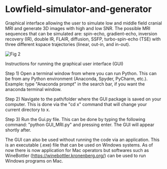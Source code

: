 # Lowfield-simulator-and-generator
Graphical interface allowing the user to simulate low and middle field cranial MRI and generate 3D images with high and low SNR. The possible MRI sequences that can be simulated are: spin-echo, gradient-echo, inversion recovery (IR), double IR, FLAIR, diffusion, SSFP, turbo-spin-echo (TSE) with three different kspace trajectories (linear, out-in, and in-out).

![Fig 2](https://github.com/user-attachments/assets/ea7e8ab9-5806-4216-8841-0cc9ec613866)

Instructions for running the graphical user interface (GUI)

Step 1)
Open a terminal window from where you can run Python. 
This can be from any Python environment (Anaconda, Spyder, PyCharm, etc.).
Example: type "Anaconda prompt" in the search bar, if you want the anaconda terminal window.

Step 2)
Navigate to the path/folder where the GUI package is saved on your computer.
This is done via the "cd x" command that will change your current directory to x.

Step 3)
Run the Gui.py file.
This can be done by typing the following command:
"python GUI_MRI.py"
and pressing enter. The GUI will appear shortly after.

The GUI can also be used without running the code via an application. This is an executable (.exe) file that can be used on Windows systems. As of now there is now application for Mac operators but softwares such as WineBottler (https://winebottler.kronenberg.org/) can be used to run Windows programs on Mac.




